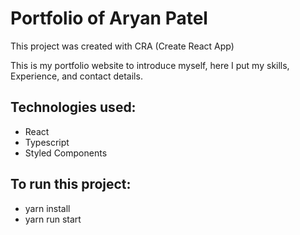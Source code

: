 # Portfolio of Aryan Patel
 
This project was created with CRA (Create React App)

This is my portfolio website to introduce myself, here I put my skills, Experience, and contact details.

## Technologies used:
- React
- Typescript
- Styled Components
 
## To run this project:
- yarn install
- yarn run start
